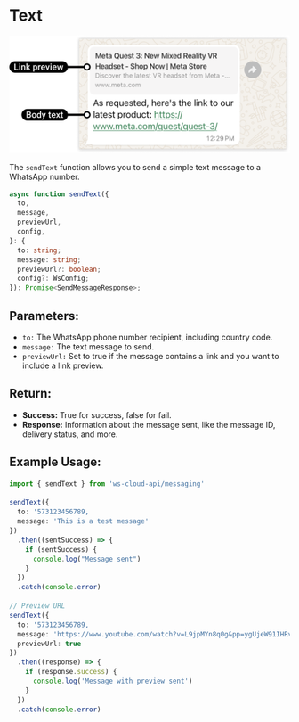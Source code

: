 # Text

[<Badge type="tip" text="api docs" />](https://developers.facebook.com/docs/whatsapp/cloud-api/messages/text-messages)

![text message](img/text.png)

The `sendText` function allows you to send a simple text message to a WhatsApp number.

```ts
async function sendText({
  to,
  message,
  previewUrl,
  config,
}: {
  to: string;
  message: string;
  previewUrl?: boolean;
  config?: WsConfig;
}): Promise<SendMessageResponse>;
```

## Parameters:

- `to:` The WhatsApp phone number recipient, including country code.
- `message:` The text message to send.
- `previewUrl:` Set to true if the message contains a link and you want to include a link preview.

## Return:

- **Success:** True for success, false for fail.
- **Response:** Information about the message sent, like the message ID, delivery status, and more.

## Example Usage:

```ts
import { sendText } from 'ws-cloud-api/messaging'

sendText({
  to: '573123456789,
  message: 'This is a test message'
})
  .then((sentSuccess) => {
    if (sentSuccess) {
      console.log("Message sent")
    }
  })
  .catch(console.error)

// Preview URL
sendText({
  to: '573123456789,
  message: 'https://www.youtube.com/watch?v=L9jpMYn8q0g&pp=ygUjeW91IHRvIHlvdSBhc2lhbiBrdW5nIGZ1IGdlbmVyYXRpb24%3D',
  previewUrl: true
})
  .then((response) => {
    if (response.success) {
      console.log('Message with preview sent')
    }
  })
  .catch(console.error)
```
